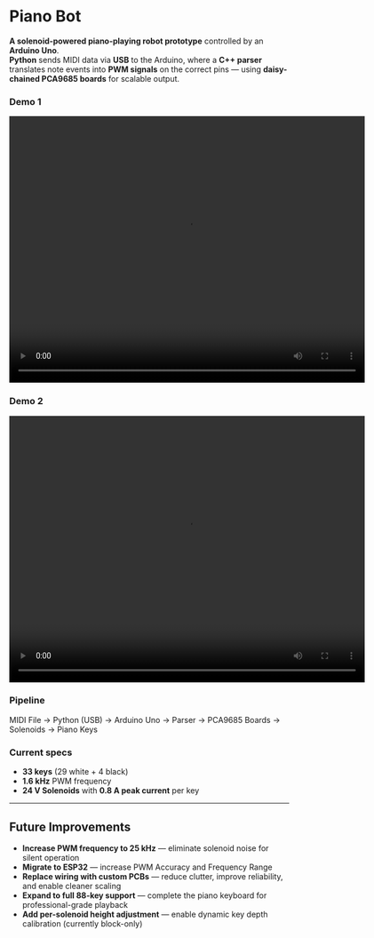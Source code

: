 # Piano Bot

**A solenoid-powered piano-playing robot prototype** controlled by an **Arduino Uno**.  
**Python** sends MIDI data via **USB** to the Arduino, where a **C++ parser** translates note events into **PWM signals** on the correct pins — using **daisy-chained PCA9685 boards** for scalable output.


### Demo 1

<video width="640" height="480" controls>
  <source src="/demo/Pieczonka-Tarantella.mp4" type="video/mp4">
</video>

### Demo 2

<video width="640" height="480" controls>
  <source src="/demo/Stardew_Valley-The_Stardrop_Saloon.mp4" type="video/mp4">
</video>


### Pipeline
MIDI File → Python (USB) → Arduino Uno → Parser → PCA9685 Boards → Solenoids → Piano Keys

### Current specs
- **33 keys** (29 white + 4 black)
- **1.6 kHz** PWM frequency
- **24 V Solenoids** with **0.8 A peak current** per key

---

## Future Improvements

- **Increase PWM frequency to 25 kHz** — eliminate solenoid noise for silent operation  
- **Migrate to ESP32** — increase PWM Accuracy and Frequency Range  
- **Replace wiring with custom PCBs** — reduce clutter, improve reliability, and enable cleaner scaling  
- **Expand to full 88-key support** — complete the piano keyboard for professional-grade playback  
- **Add per-solenoid height adjustment** — enable dynamic key depth calibration (currently block-only)

